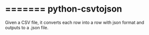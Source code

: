 =======
python-csvtojson
================

Given a CSV file, it converts each row into a row with json format and outputs to a .json file.

